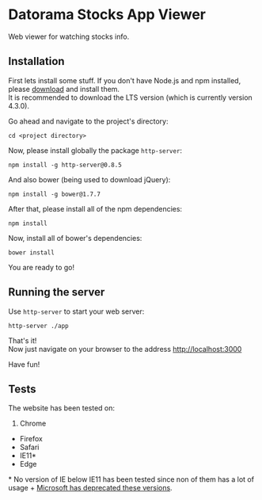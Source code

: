 # Datorama Stocks App Viewer
Web viewer for watching stocks info.

## Installation
First lets install some stuff.
If you don't have Node.js and npm installed, please [download](https://nodejs.org/en/download/) and install them. <br>
It is recommended to download the LTS version (which is currently version 4.3.0).

Go ahead and navigate to the project's directory:
```shell
cd <project directory>
```

Now, please install globally the package ```http-server```:
```shell
npm install -g http-server@0.8.5
```

And also bower (being used to download jQuery):
```shell
npm install -g bower@1.7.7
```

After that, please install all of the npm dependencies:
```shell
npm install
```

Now, install all of bower's dependencies:
```shell
bower install
```

You are ready to go!

## Running the server
Use ```http-server``` to start your web server:
```shell
http-server ./app
```

That's it!<br>
Now just navigate on your browser to the address [http://localhost:3000](http://localhost:8080)

Have fun!

## Tests
The website has been tested on:
1. Chrome
* Firefox
* Safari
* IE11*
* Edge

\* No version of IE below IE11 has been tested since non of them has a lot of usage + [Microsoft has deprecated these versions](https://www.fireeye.com/blog/threat-research/2016/01/end_of_life_for_ie.html).
